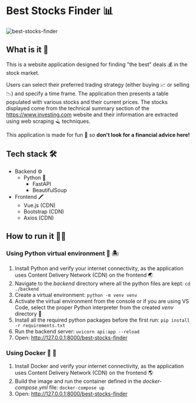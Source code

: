 # Best Stocks Finder :bar_chart:
![best-stocks-finder](https://github.com/KarolCywinski/best-stocks-finder/assets/167247117/3ffc84ca-8d36-4596-9161-4116f711d07b)
## What is it 🧐
This is a website application designed for finding "the best" deals :moneybag: in the stock market.

Users can select their preferred trading strategy (either buying :chart_with_upwards_trend: or selling :chart_with_downwards_trend:) and specify a time frame. 
The application then presents a table populated with various stocks and their current prices. 
The stocks displayed come from the technical summary section of the https://www.investing.com website and their information are extracted using web scraping :razor: techniques.

This application is made for fun :clown_face: so **don't look for a financial advice here!**
## Tech stack :hammer_and_wrench:
- Backend :gear:
  - Python :snake:
    - FastAPI 
    - BeautifulSoup
- Frontend :crayon:
  - Vue.js (CDN)
  - Bootstrap (CDN)
  - Axios (CDN)
## How to run it :man_technologist:
### Using Python virtual environment :snake: :desert_island:
1. Install Python and verify your internet connectivity, as the application uses Content Delivery Network (CDN) on the frontend :earth_asia:
2. Navigate to the *backend* directory where all the python files are kept: `cd ./backend`
3. Create a virtual environment: `python -m venv venv`
4. Activate the virtual environment from the console or if you are using VS Code, select the proper Python interpreter from the created *venv* directory :rocket:
5. Install all the required python packages before the first run: `pip install -r requirements.txt`
6. Run the backend server: `uvicorn api:app --reload`
7. Open: http://127.0.0.1:8000/best-stocks-finder
### Using Docker :whale2: :ocean:
1. Install Docker and verify your internet connectivity, as the application uses Content Delivery Network (CDN) on the frontend :earth_americas:
2. Build the image and run the container defined in the *docker-compose.yml* file: `docker-compose up`
3. Open: http://127.0.0.1:8000/best-stocks-finder
